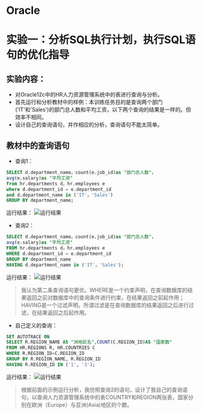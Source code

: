 # Oracle
# 实验一：分析SQL执行计划，执行SQL语句的优化指导

## 实验内容：
- 对Oracle12c中的HR人力资源管理系统中的表进行查询与分析。
- 首先运行和分析教材中的样例：本训练任务目的是查询两个部门('IT'和'Sales')的部门总人数和平均工资，以下两个查询的结果是一样的。但效率不相同。
- 设计自己的查询语句，并作相应的分析，查询语句不能太简单。

## 教材中的查询语句

- 查询1：

```SQL
SELECT d.department_name，count(e.job_id)as "部门总人数"，
avg(e.salary)as "平均工资"
from hr.departments d，hr.employees e
where d.department_id = e.department_id
and d.department_name in ('IT'，'Sales')
GROUP BY department_name;
```
运行结果：
![运行结果](https://github.com/wtsStudy/Oracle/blob/master/query_1.png)

- 查询2：
```SQL
SELECT d.department_name，count(e.job_id)as "部门总人数"，
avg(e.salary)as "平均工资"
FROM hr.departments d，hr.employees e
WHERE d.department_id = e.department_id
GROUP BY department_name
HAVING d.department_name in ('IT'，'Sales');
```
运行结果：
![运行结果](https://github.com/wtsStudy/Oracle/blob/master/query_2.PNG)

>我认为第二条查询语句更优。WHERE是一个约束声明，在查询数据库的结果返回之前对数据库中的查询条件进行约束，在结果返回之前起作用；HAVING是一个过滤声明，所谓过滤是在查询数据库的结果返回之后进行过滤，在结果返回之后起作用。

- 自己定义的查询：
```SQL
SET AUTOTRACE ON
SELECT R.REGION_NAME AS "洲地区名",COUNT(C.REGION_ID)AS "国家数"
FROM HR.REGIONS R, HR.COUNTRIES C
WHERE R.REGION_ID=C.REGION_ID
GROUP BY R.REGION_NAME, R.REGION_ID
HAVING R.REGION_ID IN ('1', '3');
```
运行结果：
![运行结果](https://github.com/wtsStudy/Oracle/edit/master/test1/query_3.PNG)

>根据前面的示例运行分析，我仿照查询2的语句，设计了我自己的查询语句，以查询人力资源管理系统中的表COUNTRY和REGION两张表，国家分别在欧洲（Europe）与亚洲(Asia)地区的个数。
